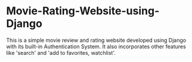 # Movie-Rating-Website-using-Django
This is a simple movie review and rating website developed using Django with its built-in Authentication System. It also incorporates other features like 'search' and 'add to favorites, watchlist'.  
